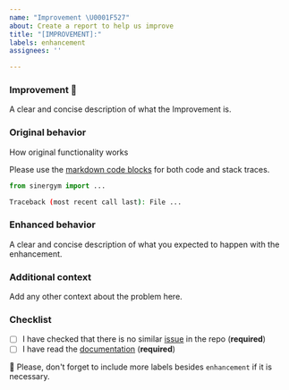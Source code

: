 ```yaml
---
name: "Improvement \U0001F527"
about: Create a report to help us improve
title: "[IMPROVEMENT]:"
labels: enhancement
assignees: ''

---
```


### Improvement 🔧

A clear and concise description of what the Improvement is.

### Original behavior

How original functionality works

Please use the [markdown code blocks](https://help.github.com/en/articles/creating-and-highlighting-code-blocks)
for both code and stack traces.

```python
from sinergym import ...

```

```bash
Traceback (most recent call last): File ...

```

### Enhanced behavior

A clear and concise description of what you expected to happen with the enhancement.

### Additional context

Add any other context about the problem here.

### Checklist

- [ ] I have checked that there is no similar [issue](https://github.com/ugr-sail/sinergym/issues) in the repo (**required**)
- [ ] I have read the [documentation](https://ugr-sail.github.io/sinergym/compilation/html/index.html) (**required**)

:pencil: Please, don't forget to include more labels besides `enhancement` if it is necessary.
<!--- This Template is an edited version of the one from https://github.com/DLR-RM/stable-baselines3 -->